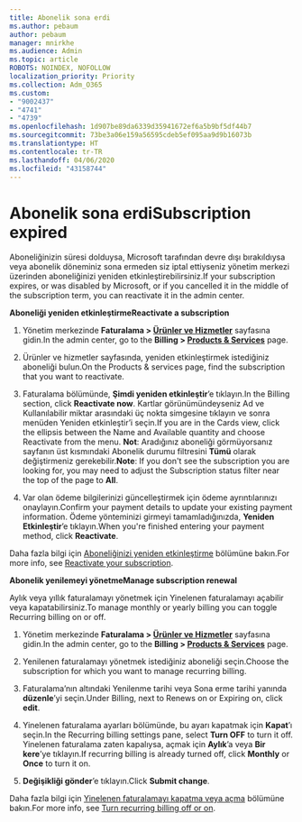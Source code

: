 ```yaml
---
title: Abonelik sona erdi
ms.author: pebaum
author: pebaum
manager: mnirkhe
ms.audience: Admin
ms.topic: article
ROBOTS: NOINDEX, NOFOLLOW
localization_priority: Priority
ms.collection: Adm_O365
ms.custom:
- "9002437"
- "4741"
- "4739"
ms.openlocfilehash: 1d907be89da6339d35941672ef6a5b9bf5df44b7
ms.sourcegitcommit: 73be3a06e159a56595cdeb5ef095aa9d9b16073b
ms.translationtype: HT
ms.contentlocale: tr-TR
ms.lasthandoff: 04/06/2020
ms.locfileid: "43158744"
---
```

# <a name="subscription-expired"></a><span data-ttu-id="d658a-102">Abonelik sona erdi</span><span class="sxs-lookup"><span data-stu-id="d658a-102">Subscription expired</span></span>

<span data-ttu-id="d658a-103">Aboneliğinizin süresi dolduysa, Microsoft tarafından devre dışı bırakıldıysa veya abonelik döneminiz sona ermeden siz iptal ettiyseniz yönetim merkezi üzerinden aboneliğinizi yeniden etkinleştirebilirsiniz.</span><span class="sxs-lookup"><span data-stu-id="d658a-103">If your subscription expires, or was disabled by Microsoft, or if you cancelled it in the middle of the subscription term, you can reactivate it in the admin center.</span></span>

<span data-ttu-id="d658a-104">**Aboneliği yeniden etkinleştirme**</span><span class="sxs-lookup"><span data-stu-id="d658a-104">**Reactivate a subscription**</span></span>

1. <span data-ttu-id="d658a-105">Yönetim merkezinde **Faturalama > [Ürünler ve Hizmetler](https://go.microsoft.com/fwlink/p/?linkid=842054)** sayfasına gidin.</span><span class="sxs-lookup"><span data-stu-id="d658a-105">In the admin center, go to the **Billing > [Products & Services](https://go.microsoft.com/fwlink/p/?linkid=842054)** page.</span></span>

2. <span data-ttu-id="d658a-106">Ürünler ve hizmetler sayfasında, yeniden etkinleştirmek istediğiniz aboneliği bulun.</span><span class="sxs-lookup"><span data-stu-id="d658a-106">On the Products & services page, find the subscription that you want to reactivate.</span></span>

3. <span data-ttu-id="d658a-107">Faturalama bölümünde, **Şimdi yeniden etkinleştir**’e tıklayın.</span><span class="sxs-lookup"><span data-stu-id="d658a-107">In the Billing section, click **Reactivate now**.</span></span>  <span data-ttu-id="d658a-108">Kartlar görünümündeyseniz Ad ve Kullanılabilir miktar arasındaki üç nokta simgesine tıklayın ve sonra menüden Yeniden etkinleştir’i seçin.</span><span class="sxs-lookup"><span data-stu-id="d658a-108">If you are in the Cards view, click the ellipsis between the Name and Available quantity and choose Reactivate from the menu.</span></span> <span data-ttu-id="d658a-109">**Not**: Aradığınız aboneliği görmüyorsanız sayfanın üst kısmındaki Abonelik durumu filtresini **Tümü** olarak değiştirmeniz gerekebilir.</span><span class="sxs-lookup"><span data-stu-id="d658a-109">**Note**: If you don't see the subscription you are looking for, you may need to adjust the Subscription status filter near the top of the page to **All**.</span></span>

4. <span data-ttu-id="d658a-110">Var olan ödeme bilgilerinizi güncelleştirmek için ödeme ayrıntılarınızı onaylayın.</span><span class="sxs-lookup"><span data-stu-id="d658a-110">Confirm your payment details to update your existing payment information.</span></span> <span data-ttu-id="d658a-111">Ödeme yönteminizi girmeyi tamamladığınızda, **Yeniden Etkinleştir**’e tıklayın.</span><span class="sxs-lookup"><span data-stu-id="d658a-111">When you're finished entering your payment method, click **Reactivate**.</span></span>

<span data-ttu-id="d658a-112">Daha fazla bilgi için [Aboneliğinizi yeniden etkinleştirme](https://docs.microsoft.com/office365/admin/subscriptions-and-billing/reactivate-your-subscription) bölümüne bakın.</span><span class="sxs-lookup"><span data-stu-id="d658a-112">For more info, see [Reactivate your subscription](https://docs.microsoft.com/office365/admin/subscriptions-and-billing/reactivate-your-subscription).</span></span>

<span data-ttu-id="d658a-113">**Abonelik yenilemeyi yönetme**</span><span class="sxs-lookup"><span data-stu-id="d658a-113">**Manage subscription renewal**</span></span>

<span data-ttu-id="d658a-114">Aylık veya yıllık faturalamayı yönetmek için Yinelenen faturalamayı açabilir veya kapatabilirsiniz.</span><span class="sxs-lookup"><span data-stu-id="d658a-114">To manage monthly or yearly billing you can toggle Recurring billing on or off.</span></span>

1. <span data-ttu-id="d658a-115">Yönetim merkezinde **Faturalama > [Ürünler ve Hizmetler](https://go.microsoft.com/fwlink/p/?linkid=842054)** sayfasına gidin.</span><span class="sxs-lookup"><span data-stu-id="d658a-115">In the admin center, go to the **Billing > [Products & Services](https://go.microsoft.com/fwlink/p/?linkid=842054)** page.</span></span>

2. <span data-ttu-id="d658a-116">Yenilenen faturalamayı yönetmek istediğiniz aboneliği seçin.</span><span class="sxs-lookup"><span data-stu-id="d658a-116">Choose the subscription for which you want to manage recurring billing.</span></span> 

3. <span data-ttu-id="d658a-117">Faturalama’nın altındaki Yenilenme tarihi veya Sona erme tarihi yanında **düzenle**’yi seçin.</span><span class="sxs-lookup"><span data-stu-id="d658a-117">Under Billing, next to Renews on or Expiring on, click **edit**.</span></span>

4. <span data-ttu-id="d658a-118">Yinelenen faturalama ayarları bölümünde, bu ayarı kapatmak için **Kapat**’ı seçin.</span><span class="sxs-lookup"><span data-stu-id="d658a-118">In the Recurring billing settings pane, select **Turn OFF** to turn it off.</span></span> <span data-ttu-id="d658a-119">Yinelenen faturalama zaten kapalıysa, açmak için **Aylık**’a veya **Bir kere**’ye tıklayın.</span><span class="sxs-lookup"><span data-stu-id="d658a-119">If recurring billing is already turned off, click **Monthly** or **Once** to turn it on.</span></span> 

5. <span data-ttu-id="d658a-120">**Değişikliği gönder**’e tıklayın.</span><span class="sxs-lookup"><span data-stu-id="d658a-120">Click **Submit change**.</span></span>

<span data-ttu-id="d658a-121">Daha fazla bilgi için [Yinelenen faturalamayı kapatma veya açma](https://docs.microsoft.com/office365/admin/subscriptions-and-billing/renew-your-subscription#turn-recurring-billing-off-or-on) bölümüne bakın.</span><span class="sxs-lookup"><span data-stu-id="d658a-121">For more info, see [Turn recurring billing off or on](https://docs.microsoft.com/office365/admin/subscriptions-and-billing/renew-your-subscription#turn-recurring-billing-off-or-on).</span></span>

